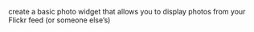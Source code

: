 create a basic photo widget that allows you to display photos from your Flickr feed (or someone else’s)
